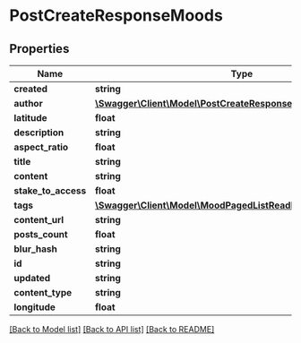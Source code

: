# PostCreateResponseMoods

## Properties
Name | Type | Description | Notes
------------ | ------------- | ------------- | -------------
**created** | **string** |  | [optional] 
**author** | [**\Swagger\Client\Model\PostCreateResponseAuthor**](PostCreateResponseAuthor.md) |  | [optional] 
**latitude** | **float** |  | [optional] 
**description** | **string** |  | [optional] 
**aspect_ratio** | **float** |  | [optional] 
**title** | **string** |  | [optional] 
**content** | **string** |  | [optional] 
**stake_to_access** | **float** |  | [optional] 
**tags** | [**\Swagger\Client\Model\MoodPagedListReadPublicResponseTags[]**](MoodPagedListReadPublicResponseTags.md) |  | [optional] 
**content_url** | **string** |  | [optional] 
**posts_count** | **float** |  | [optional] 
**blur_hash** | **string** |  | [optional] 
**id** | **string** |  | [optional] 
**updated** | **string** |  | [optional] 
**content_type** | **string** |  | [optional] 
**longitude** | **float** |  | [optional] 

[[Back to Model list]](../README.md#documentation-for-models) [[Back to API list]](../README.md#documentation-for-api-endpoints) [[Back to README]](../README.md)



